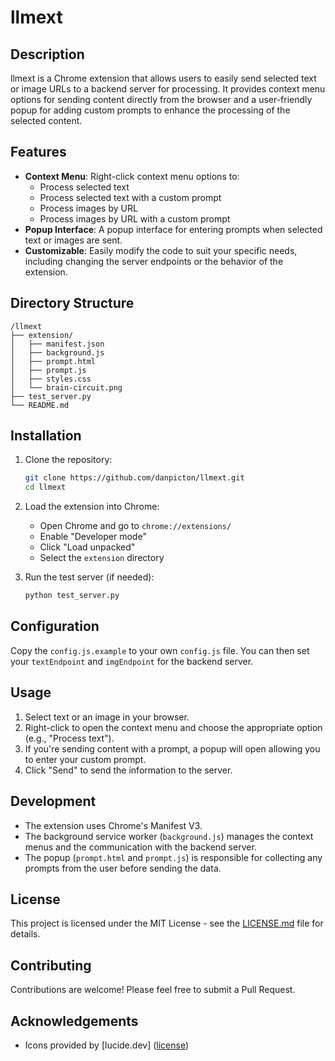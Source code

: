 # llmext

## Description

llmext is a Chrome extension that allows users to easily send selected text or image URLs to a backend server for processing. It provides context menu options for sending content directly from the browser and a user-friendly popup for adding custom prompts to enhance the processing of the selected content.

## Features

- **Context Menu**: Right-click context menu options to:
  - Process selected text
  - Process selected text with a custom prompt
  - Process images by URL
  - Process images by URL with a custom prompt
- **Popup Interface**: A popup interface for entering prompts when selected text or images are sent.
- **Customizable**: Easily modify the code to suit your specific needs, including changing the server endpoints or the behavior of the extension.

## Directory Structure

```
/llmext
├── extension/
│   ├── manifest.json
│   ├── background.js
│   ├── prompt.html
│   ├── prompt.js
│   ├── styles.css
│   └── brain-circuit.png
├── test_server.py
└── README.md
```

## Installation

1. Clone the repository:
   ```bash
   git clone https://github.com/danpicton/llmext.git
   cd llmext
   ```

2. Load the extension into Chrome:
   - Open Chrome and go to `chrome://extensions/`
   - Enable "Developer mode"
   - Click "Load unpacked"
   - Select the `extension` directory

3. Run the test server (if needed):
   ```bash
   python test_server.py
   ```

## Configuration

Copy the `config.js.example` to your own `config.js` file. You can then set your `textEndpoint` and `imgEndpoint` for the backend server.

## Usage

1. Select text or an image in your browser.
2. Right-click to open the context menu and choose the appropriate option (e.g., "Process text").
3. If you're sending content with a prompt, a popup will open allowing you to enter your custom prompt.
4. Click "Send" to send the information to the server.

## Development

- The extension uses Chrome's Manifest V3.
- The background service worker (`background.js`) manages the context menus and the communication with the backend server.
- The popup (`prompt.html` and `prompt.js`) is responsible for collecting any prompts from the user before sending the data.

## License

This project is licensed under the MIT License - see the [LICENSE.md](LICENSE.md) file for details.

## Contributing

Contributions are welcome! Please feel free to submit a Pull Request.

## Acknowledgements

- Icons provided by [lucide.dev] ([license](icon_license.md))


